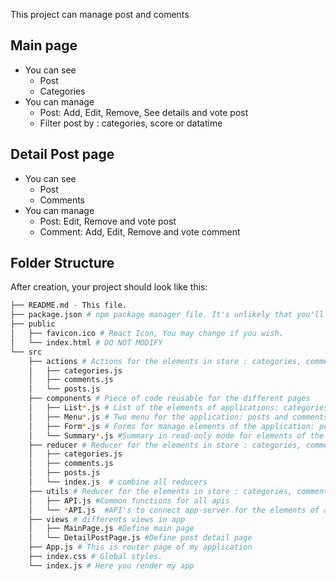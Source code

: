 This project can manage post and coments

## Main page

* You can see
    -  Post
    -  Categories
* You can manage
    -  Post: Add, Edit, Remove, See details and vote post
    -  Filter post by : categories, score or datatime

## Detail Post page

* You can see
    -  Post
    -  Comments
* You can manage
    -  Post: Edit, Remove and vote post
    -  Comment: Add, Edit, Remove and vote comment    

## Folder Structure

After creation, your project should look like this:

```bash
├── README.md - This file.
├── package.json # npm package manager file. It's unlikely that you'll need to modify this.
├── public
│   ├── favicon.ico # React Icon, You may change if you wish.
│   └── index.html # DO NOT MODIFY
└── src
    ├── actions # Actions for the elements in store : categories, comments and post
    │   ├── categories.js
    │   ├── comments.js     
    │   └── posts.js
    ├── components # Piece of code reusable for the different pages
    │   ├── List*.js # List of the elements of applications: categories, comments and post
    │   ├── Menu*.js # Two menu for the application: posts and comments
    │   ├── Form*.js # Forms for manage elements of the application: posts and comments    
    │   └── Summary*.js #Summary in read-only mode for elements of the application: posts and comments
    ├── reducer # Reducer for the elements in store : categories, comments and post
    │   ├── categories.js
    │   ├── comments.js
    │   ├── posts.js         
    │   └── index.js  # combine all reducers
    ├── utils # Reducer for the elements in store : categories, comments and post
    │   ├── API.js #Common functions for all apis    
    │   └── *API.js  #API's to connect app-server for the elements of application: categories, comments and posts   
    ├── views # differents views in app
    │   ├── MainPage.js #Define main page
    │   └── DetailPostPage.js #Define post detail page
    ├── App.js # This is router page of my application      
    ├── index.css # Global styles.
    └── index.js # Here you render my app

```

